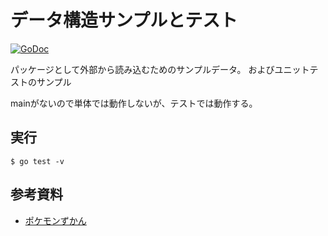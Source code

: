 # データ構造サンプルとテスト

[![GoDoc](https://godoc.org/github.com/mamemomonga/memobook-go/pokemondata?status.svg)](https://godoc.org/github.com/mamemomonga/memobook-go/pokemondata)

パッケージとして外部から読み込むためのサンプルデータ。
およびユニットテストのサンプル

mainがないので単体では動作しないが、テストでは動作する。

## 実行

	$ go test -v

## 参考資料

* [ポケモンずかん](https://www.pokemon.jp/zukan/)

